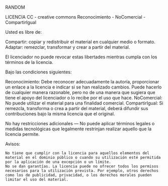 RANDOM

LICENCIA CC - creative commons
Reconocimiento - NoComercial - CompartirIgual


Usted es libre de:

Compartir: copiar y redistribuir el material en cualquier medio o formato.
Adaptar: remezclar, transformar y crear a partir del material.

El licenciador no puede revocar estas libertades mientras cumpla con los términos de la licencia.


Bajo las condiciones siguientes:

Reconocimiento: Debe reconocer adecuadamente la autoría, proporcionar un enlace a la licencia e indicar si se han realizado cambios. Puede hacerlo de cualquier manera razonable, pero no de una manera que sugiera que tiene el apoyo del licenciador o lo recibe por el uso que hace.
NoComercial: No puede utilizar el material para una finalidad comercial. 
CompartirIgual: Si remezcla, transforma o crea a partir del material, deberá difundir sus contribuciones bajo la misma licencia que el original. 

No hay restricciones adicionales — No puede aplicar términos legales o medidas tecnológicas que legalmente restrinjan realizar aquello que la licencia permite.


 Avisos:

    No tiene que cumplir con la licencia para aquellos elementos del material en el dominio público o cuando su utilización esté permitida por la aplicación de una excepción o un límite.
    No se dan garantías. La licencia puede no ofrecer todos los permisos necesarios para la utilización prevista. Por ejemplo, otros derechos como los de publicidad, privacidad, o los derechos morales pueden limitar el uso del material.
